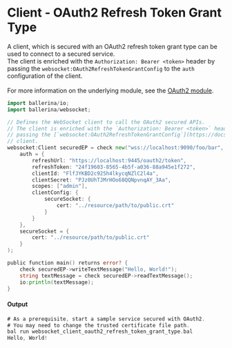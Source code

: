 # Client - OAuth2 Refresh Token Grant Type

 A client, which is secured with an OAuth2 refresh token grant type can be
 used to connect to a secured service.<br/>
 The client is enriched with the `Authorization: Bearer <token>` header by
 passing the `websocket:OAuth2RefreshTokenGrantConfig` to the `auth`
 configuration of the client.<br/><br/>
 For more information on the underlying module,
 see the [OAuth2 module](https:docs.central.ballerina.io/ballerina/oauth2/latest/).

```go
import ballerina/io;
import ballerina/websocket;

// Defines the WebSocket client to call the OAuth2 secured APIs.
// The client is enriched with the `Authorization: Bearer <token>` header by
// passing the [`websocket:OAuth2RefreshTokenGrantConfig`](https://docs.central.ballerina.io/ballerina/websocket/latest/records/OAuth2RefreshTokenGrantConfig) for the `auth` configuration of the
// client.
websocket:Client securedEP = check new("wss://localhost:9090/foo/bar",
    auth = {
        refreshUrl: "https://localhost:9445/oauth2/token",
        refreshToken: "24f19603-8565-4b5f-a036-88a945e1f272",
        clientId: "FlfJYKBD2c925h4lkycqNZlC2l4a",
        clientSecret: "PJz0UhTJMrHOo68QQNpvnqAY_3Aa",
        scopes: ["admin"],
        clientConfig: {
            secureSocket: {
                cert: "../resource/path/to/public.crt"
            }
        }
    },
    secureSocket = {
        cert: "../resource/path/to/public.crt"
    }
);

public function main() returns error? {
    check securedEP->writeTextMessage("Hello, World!");
    string textMessage = check securedEP->readTextMessage();
    io:println(textMessage);
}
```

#### Output

```go
# As a prerequisite, start a sample service secured with OAuth2.
# You may need to change the trusted certificate file path.
bal run websocket_client_oauth2_refresh_token_grant_type.bal
Hello, World!
```